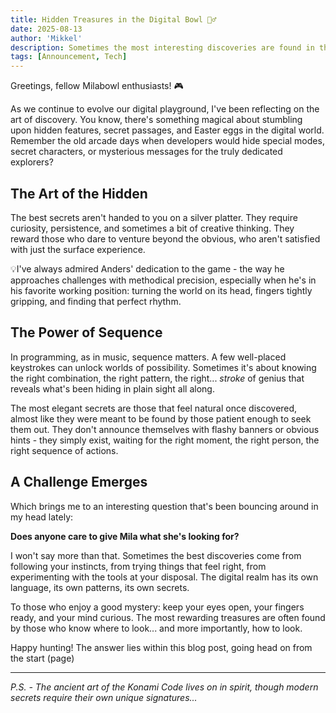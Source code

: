 ```yaml
---
title: Hidden Treasures in the Digital Bowl 🕵️‍♂️
date: 2025-08-13
author: 'Mikkel'
description: Sometimes the most interesting discoveries are found in the most unexpected places...
tags: [Announcement, Tech]
---
```


Greetings, fellow Milabowl enthusiasts! 🎮

As we continue to evolve our digital playground, I've been reflecting on the art of discovery. You know, there's something magical about stumbling upon hidden features, secret passages, and Easter eggs in the digital world. Remember the old arcade days when developers would hide special modes, secret characters, or mysterious messages for the truly dedicated explorers?

## The Art of the Hidden

The best secrets aren't handed to you on a silver platter. They require curiosity, persistence, and sometimes a bit of creative thinking. They reward those who dare to venture beyond the obvious, who aren't satisfied with just the surface experience.

💡I've always admired Anders' dedication to the game - the way he approaches challenges with methodical precision, especially when he's in his favorite working position: turning the world on its head, fingers tightly gripping, and finding that perfect rhythm.

## The Power of Sequence

In programming, as in music, sequence matters. A few well-placed keystrokes can unlock worlds of possibility. Sometimes it's about knowing the right combination, the right pattern, the right... *stroke* of genius that reveals what's been hiding in plain sight all along.

The most elegant secrets are those that feel natural once discovered, almost like they were meant to be found by those patient enough to seek them out. They don't announce themselves with flashy banners or obvious hints - they simply exist, waiting for the right moment, the right person, the right sequence of actions.

## A Challenge Emerges

Which brings me to an interesting question that's been bouncing around in my head lately:

**Does anyone care to give Mila what she's looking for?**

I won't say more than that. Sometimes the best discoveries come from following your instincts, from trying things that feel right, from experimenting with the tools at your disposal. The digital realm has its own language, its own patterns, its own secrets.

To those who enjoy a good mystery: keep your eyes open, your fingers ready, and your mind curious. The most rewarding treasures are often found by those who know where to look... and more importantly, how to look.

Happy hunting! The answer lies within this blog post, going head on from the start (page)

---

*P.S. - The ancient art of the Konami Code lives on in spirit, though modern secrets require their own unique signatures...*
